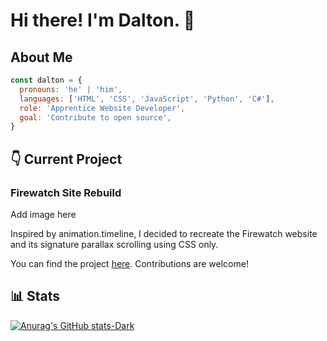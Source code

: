 # Hi there! I'm Dalton. 👋 

## About Me

```javascript
const dalton = {
  pronouns: 'he' | 'him',
  languages: ['HTML', 'CSS', 'JavaScript', 'Python', 'C#'],
  role: 'Apprentice Website Developer',
  goal: 'Contribute to open source',
}
```

## 👇 Current Project

### Firewatch Site Rebuild

Add image here

Inspired by animation.timeline, I decided to recreate the Firewatch website and its signature parallax scrolling using CSS only.

You can find the project <a href="https://github.com/dalton-f/Firewatch">here</a>. Contributions are welcome!

## 📊 Stats

[![Anurag's GitHub stats-Dark](https://github-readme-stats.vercel.app/api/top-langs/?username=dalton-f&layout=compact&show_icons=true&theme=dark#gh-dark-mode-only)](https://github.com/anuraghazra/github-readme-stats#gh-dark-mode-only)


